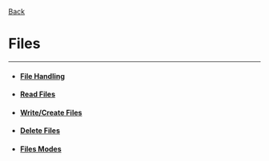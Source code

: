 [Back](/main/basic.md)

# Files
---

- #### [File Handling](files/file_handling.md)
- #### [Read Files](files/read_files.md)
- #### [Write/Create Files](files/write_create_files.md)
- #### [Delete Files](files/delete_files.md)
- #### [Files Modes](files/files_modes.md)
